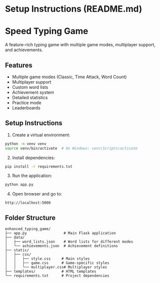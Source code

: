 # Setup Instructions (README.md)
# Speed Typing Game

 A feature-rich typing game with multiple game modes, multiplayer support, and achievements.

## Features
- Multiple game modes (Classic, Time Attack, Word Count)
- Multiplayer support
- Custom word lists
- Achievement system
- Detailed statistics
- Practice mode
- Leaderboards

## Setup Instructions

1. Create a virtual environment:
```bash
python -m venv venv
source venv/bin/activate  # On Windows: venv\Scripts\activate
```

2. Install dependencies:
```bash
pip install -r requirements.txt
```

3. Run the application:
```bash
python app.py
```

4. Open browser and go to:
```
http://localhost:5000
```

## Folder Structure
```
enhanced_typing_game/
├── app.py                 # Main Flask application
├── data/
│   ├── word_lists.json    # Word lists for different modes
│   └── achievements.json  # Achievement definitions
├── static/
│   ├── css/
│   │   ├── style.css     # Main styles
│   │   ├── game.css      # Game-specific styles
│   │   └── multiplayer.css# Multiplayer styles
├── templates/            # HTML templates
└── requirements.txt      # Project dependencies
```